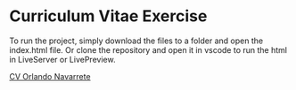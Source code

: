 # Curriculum Vitae Exercise
To run the project, simply download the files to a folder and open the index.html file.
Or clone the repository and open it in vscode to run the html in LiveServer or LivePreview.

[CV Orlando Navarrete](htthttps://idyllic-melba-b634f6.netlify.app/p:// "CV Orlando Navarrete")
